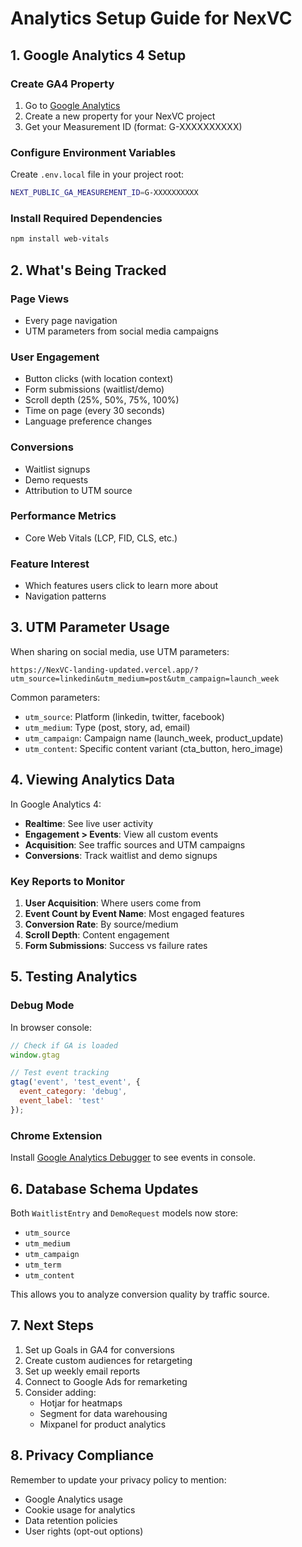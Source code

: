 # Analytics Setup Guide for NexVC

## 1. Google Analytics 4 Setup

### Create GA4 Property
1. Go to [Google Analytics](https://analytics.google.com/)
2. Create a new property for your NexVC project
3. Get your Measurement ID (format: G-XXXXXXXXXX)

### Configure Environment Variables
Create `.env.local` file in your project root:
```bash
NEXT_PUBLIC_GA_MEASUREMENT_ID=G-XXXXXXXXXX
```

### Install Required Dependencies
```bash
npm install web-vitals
```

## 2. What's Being Tracked

### Page Views
- Every page navigation
- UTM parameters from social media campaigns

### User Engagement
- Button clicks (with location context)
- Form submissions (waitlist/demo)
- Scroll depth (25%, 50%, 75%, 100%)
- Time on page (every 30 seconds)
- Language preference changes

### Conversions
- Waitlist signups
- Demo requests
- Attribution to UTM source

### Performance Metrics
- Core Web Vitals (LCP, FID, CLS, etc.)

### Feature Interest
- Which features users click to learn more about
- Navigation patterns

## 3. UTM Parameter Usage

When sharing on social media, use UTM parameters:
```
https://NexVC-landing-updated.vercel.app/?utm_source=linkedin&utm_medium=post&utm_campaign=launch_week
```

Common parameters:
- `utm_source`: Platform (linkedin, twitter, facebook)
- `utm_medium`: Type (post, story, ad, email)
- `utm_campaign`: Campaign name (launch_week, product_update)
- `utm_content`: Specific content variant (cta_button, hero_image)

## 4. Viewing Analytics Data

In Google Analytics 4:
- **Realtime**: See live user activity
- **Engagement > Events**: View all custom events
- **Acquisition**: See traffic sources and UTM campaigns
- **Conversions**: Track waitlist and demo signups

### Key Reports to Monitor
1. **User Acquisition**: Where users come from
2. **Event Count by Event Name**: Most engaged features
3. **Conversion Rate**: By source/medium
4. **Scroll Depth**: Content engagement
5. **Form Submissions**: Success vs failure rates

## 5. Testing Analytics

### Debug Mode
In browser console:
```javascript
// Check if GA is loaded
window.gtag

// Test event tracking
gtag('event', 'test_event', {
  event_category: 'debug',
  event_label: 'test'
});
```

### Chrome Extension
Install [Google Analytics Debugger](https://chrome.google.com/webstore/detail/google-analytics-debugger/jnkmfdileelhofjcijamephohjechhna) to see events in console.

## 6. Database Schema Updates

Both `WaitlistEntry` and `DemoRequest` models now store:
- `utm_source`
- `utm_medium`
- `utm_campaign`
- `utm_term`
- `utm_content`

This allows you to analyze conversion quality by traffic source.

## 7. Next Steps

1. Set up Goals in GA4 for conversions
2. Create custom audiences for retargeting
3. Set up weekly email reports
4. Connect to Google Ads for remarketing
5. Consider adding:
   - Hotjar for heatmaps
   - Segment for data warehousing
   - Mixpanel for product analytics

## 8. Privacy Compliance

Remember to update your privacy policy to mention:
- Google Analytics usage
- Cookie usage for analytics
- Data retention policies
- User rights (opt-out options)
